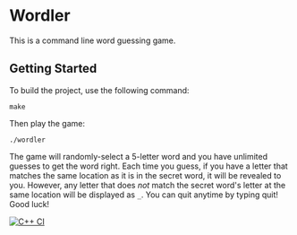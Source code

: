 # Wordler

This is a command line word guessing game.

## Getting Started

To build the project, use the following command:

```
make
```

Then play the game:

```
./wordler
```

The game will randomly-select a 5-letter word and you have unlimited guesses to get the word right. Each time you guess, if you have a letter that matches the same location as it is in the secret word, it will be revealed to you. However, any letter that does *not* match the secret word's letter at the same location will be displayed as `_`. You can quit anytime by typing quit! Good luck!

[![C++ CI](https://github.com/yashvi95/Wordler/actions/workflows/main.yml/badge.svg)](https://github.com/yashvi95/Wordler/actions/workflows/main.yml)

